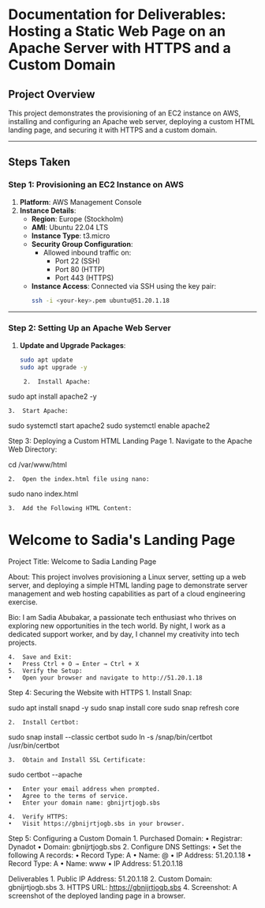 # Documentation for Deliverables: Hosting a Static Web Page on an Apache Server with HTTPS and a Custom Domain

## Project Overview
This project demonstrates the provisioning of an EC2 instance on AWS, installing and configuring an Apache web server, deploying a custom HTML landing page, and securing it with HTTPS and a custom domain.

---

## Steps Taken

### Step 1: Provisioning an EC2 Instance on AWS
1. **Platform**: AWS Management Console  
2. **Instance Details**:  
   - **Region**: Europe (Stockholm)  
   - **AMI**: Ubuntu 22.04 LTS  
   - **Instance Type**: t3.micro  
   - **Security Group Configuration**:  
     - Allowed inbound traffic on:
       - Port 22 (SSH)
       - Port 80 (HTTP)
       - Port 443 (HTTPS)
   - **Instance Access**: Connected via SSH using the key pair:
     ```bash
     ssh -i <your-key>.pem ubuntu@51.20.1.18
     ```

---

### Step 2: Setting Up an Apache Web Server
1. **Update and Upgrade Packages**:
   ```bash
   sudo apt update
   sudo apt upgrade -y

	2.	Install Apache:

sudo apt install apache2 -y


	3.	Start Apache:

sudo systemctl start apache2
sudo systemctl enable apache2

Step 3: Deploying a Custom HTML Landing Page
	1.	Navigate to the Apache Web Directory:

cd /var/www/html


	2.	Open the index.html file using nano:

sudo nano index.html


	3.	Add the Following HTML Content:

<!DOCTYPE html>
<html lang="en">
<head>
    <meta charset="UTF-8">
    <meta name="viewport" content="width=device-width, initial-scale=1.0">
    <title>Welcome to Sadia's Landing Page</title>
</head>
<body>
    <h1>Welcome to Sadia's Landing Page</h1>
    <p>Project Title: Welcome to Sadia Landing Page</p>
    <p>About: This project involves provisioning a Linux server, setting up a web server, and deploying a simple HTML landing page to demonstrate server management and web hosting capabilities as part of a cloud engineering exercise.</p>
    <p>Bio: I am Sadia Abubakar, a passionate tech enthusiast who thrives on exploring new opportunities in the tech world. By night, I work as a dedicated support worker, and by day, I channel my creativity into tech projects.</p>
</body>
</html>


	4.	Save and Exit:
	•	Press Ctrl + O → Enter → Ctrl + X
	5.	Verify the Setup:
	•	Open your browser and navigate to http://51.20.1.18

Step 4: Securing the Website with HTTPS
	1.	Install Snap:

sudo apt install snapd -y
sudo snap install core
sudo snap refresh core


	2.	Install Certbot:

sudo snap install --classic certbot
sudo ln -s /snap/bin/certbot /usr/bin/certbot


	3.	Obtain and Install SSL Certificate:

sudo certbot --apache

	•	Enter your email address when prompted.
	•	Agree to the terms of service.
	•	Enter your domain name: gbnijrtjogb.sbs

	4.	Verify HTTPS:
	•	Visit https://gbnijrtjogb.sbs in your browser.

Step 5: Configuring a Custom Domain
	1.	Purchased Domain:
	•	Registrar: Dynadot
	•	Domain: gbnijrtjogb.sbs
	2.	Configure DNS Settings:
	•	Set the following A records:
	•	Record Type: A
	•	Name: @
	•	IP Address: 51.20.1.18
	•	Record Type: A
	•	Name: www
	•	IP Address: 51.20.1.18

Deliverables
	1.	Public IP Address: 51.20.1.18
	2.	Custom Domain: gbnijrtjogb.sbs
	3.	HTTPS URL: https://gbnijrtjogb.sbs
	4.	Screenshot: A screenshot of the deployed landing page in a browser.
